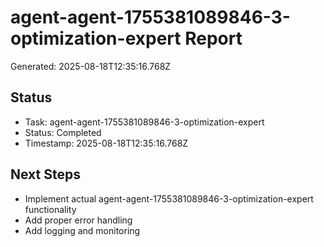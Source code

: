 # agent-agent-1755381089846-3-optimization-expert Report

Generated: 2025-08-18T12:35:16.768Z

## Status
- Task: agent-agent-1755381089846-3-optimization-expert
- Status: Completed
- Timestamp: 2025-08-18T12:35:16.768Z

## Next Steps
- Implement actual agent-agent-1755381089846-3-optimization-expert functionality
- Add proper error handling
- Add logging and monitoring
